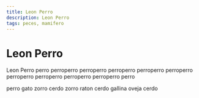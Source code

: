 ```yaml
---
title: Leon Perro
description: Leon Perro
tags: peces, mamifero
---
```


# Leon Perro

Leon Perro perro perroperro perroperro perroperro perroperro perroperro perroperro perroperro perroperro perroperro perro

perro gato zorro cerdo zorro raton cerdo gallina oveja cerdo
